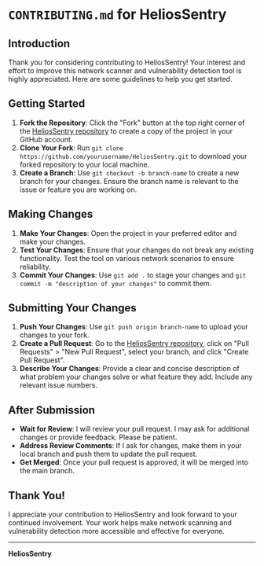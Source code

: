 # `CONTRIBUTING.md` for HeliosSentry

## Introduction
Thank you for considering contributing to HeliosSentry! Your interest and effort to improve this network scanner and vulnerability detection tool is highly appreciated. Here are some guidelines to help you get started.

## Getting Started

1. **Fork the Repository**: Click the "Fork" button at the top right corner of the [HeliosSentry repository](https://github.com/yaron4u/HeliosSentry) to create a copy of the project in your GitHub account.
2. **Clone Your Fork**: Run `git clone https://github.com/yourusername/HeliosSentry.git` to download your forked repository to your local machine.
3. **Create a Branch**: Use `git checkout -b branch-name` to create a new branch for your changes. Ensure the branch name is relevant to the issue or feature you are working on.

## Making Changes

1. **Make Your Changes**: Open the project in your preferred editor and make your changes.
2. **Test Your Changes**: Ensure that your changes do not break any existing functionality. Test the tool on various network scenarios to ensure reliability.
3. **Commit Your Changes**: Use `git add .` to stage your changes and `git commit -m "description of your changes"` to commit them.

## Submitting Your Changes

1. **Push Your Changes**: Use `git push origin branch-name` to upload your changes to your fork.
2. **Create a Pull Request**: Go to the [HeliosSentry repository](https://github.com/yaron4u/HeliosSentry), click on "Pull Requests" > "New Pull Request", select your branch, and click "Create Pull Request".
3. **Describe Your Changes**: Provide a clear and concise description of what problem your changes solve or what feature they add. Include any relevant issue numbers.

## After Submission

- **Wait for Review**: I will review your pull request. I may ask for additional changes or provide feedback. Please be patient.
- **Address Review Comments**: If I ask for changes, make them in your local branch and push them to update the pull request.
- **Get Merged**: Once your pull request is approved, it will be merged into the main branch.

## Thank You!

I appreciate your contribution to HeliosSentry and look forward to your continued involvement. Your work helps make network scanning and vulnerability detection more accessible and effective for everyone.

---

**HeliosSentry** 
